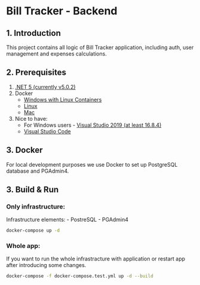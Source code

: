 # Bill Tracker - Backend

## 1. Introduction
This project contains all logic of Bill Tracker application, including auth, user management and expenses calculations.

## 2. Prerequisites
1. [.NET 5 (currently v5.0.2)](https://dotnet.microsoft.com/download/dotnet/5.0)
2. Docker
    - [Windows with Linux Containers](https://docs.docker.com/docker-for-windows/install/)
    - [Linux](https://docs.docker.com/engine/install/ubuntu/)
    - [Mac](https://docs.docker.com/docker-for-mac/install/)
3. Nice to have:
    - For Windows users - [Visual Studio 2019 (at least 16.8.4)](https://visualstudio.microsoft.com/pl/vs/)
    - [Visual Studio Code](https://code.visualstudio.com/)

## 3. Docker
For local development purposes we use Docker to set up PostgreSQL database and PGAdmin4.

## 3. Build & Run

### Only infrastructure:
Infrastructure elements:
    - PostreSQL
    - PGAdmin4

```bash
docker-compose up -d
```

### Whole app:
If you want to run the whole infrastracture with application or restart app after introducing some changes.

```bash
docker-compose -f docker-compose.test.yml up -d --build
```